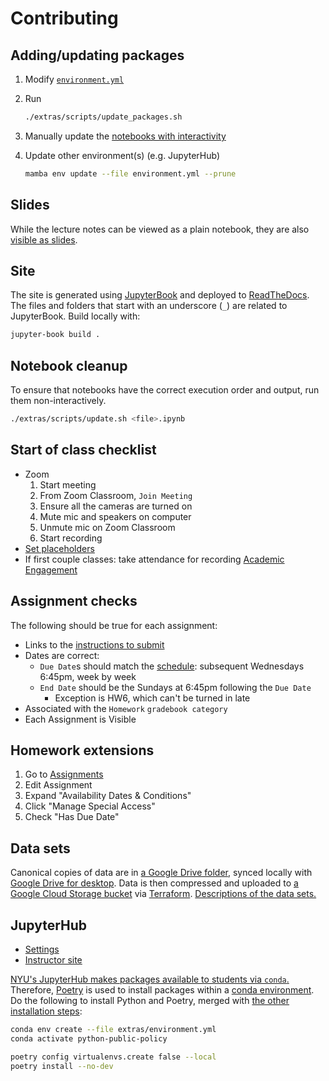 # Contributing

## Adding/updating packages

1. Modify [`environment.yml`](../extras/environment.yml)
1. Run

   ```sh
   ./extras/scripts/update_packages.sh
   ```

1. Manually update the [notebooks with interactivity](../extras/scripts/interactive_check.sh)
1. Update other environment(s) (e.g. JupyterHub)

   ```sh
   mamba env update --file environment.yml --prune
   ```

## Slides

While the lecture notes can be viewed as a plain notebook, they are also [visible as slides](https://rise.readthedocs.io/en/stable/usage.html#running-a-slideshow).

## Site

The site is generated using [JupyterBook](https://jupyterbook.org/) and deployed to [ReadTheDocs](https://readthedocs.org/). The files and folders that start with an underscore (`_`) are related to JupyterBook. Build locally with:

```sh
jupyter-book build .
```

## Notebook cleanup

To ensure that notebooks have the correct execution order and output, run them non-interactively.

```sh
./extras/scripts/update.sh <file>.ipynb
```

## Start of class checklist

- Zoom
  1. Start meeting
  1. From Zoom Classroom, `Join Meeting`
  1. Ensure all the cameras are turned on
  1. Mute mic and speakers on computer
  1. Unmute mic on Zoom Classroom
  1. Start recording
- [Set placeholders](https://settings-fall.rcnyu.org/)
- If first couple classes: take attendance for recording [Academic Engagement](https://www.nyu.edu/students/student-information-and-resources/registration-records-and-graduation/albert-help/training/faculty/academic-engagement.html)

## Assignment checks

The following should be true for each assignment:

- Links to the [instructions to submit](../README.md#turning-in-assignments)
- Dates are correct:
  - `Due Date`s should match the [schedule](../syllabus.md#schedule): subsequent Wednesdays 6:45pm, week by week
  - `End Date` should be the Sundays at 6:45pm following the `Due Date`
    - Exception is HW6, which can't be turned in late
- Associated with the `Homework` `gradebook category`
- Each Assignment is Visible

## Homework extensions

1. Go to [Assignments](https://brightspace.nyu.edu/d2l/lms/dropbox/admin/folders_manage.d2l?ou=156784)
1. Edit Assignment
1. Expand "Availability Dates & Conditions"
1. Click "Manage Special Access"
1. Check "Has Due Date"

## Data sets

Canonical copies of data are in [a Google Drive folder](https://drive.google.com/drive/folders/1oCKV6NfvGO007aynTmSSbr1kzqXi4dHV), synced locally with [Google Drive for desktop](https://support.google.com/a/users/answer/9965580). Data is then compressed and uploaded to [a Google Cloud Storage bucket](https://console.cloud.google.com/storage/browser/python-public-policy/data) via [Terraform](../extras/terraform/). [Descriptions of the data sets.](../extras/terraform/data.tf)

## JupyterHub

- [Settings](https://settings-fall.rcnyu.org/)
- [Instructor site](https://padmgp-4506001-fall-instructor.rcnyu.org/)

[NYU's JupyterHub makes packages available to students via `conda`.](https://sites.google.com/nyu.edu/nyu-hpc/training-support/resources-for-classes/jupyterhub?pli=1) Therefore, [Poetry](https://python-poetry.org/) is used to install packages within a [conda environment](https://docs.conda.io/projects/conda/en/latest/user-guide/tasks/manage-environments.html#creating-an-environment-from-an-environment-yml-file). Do the following to install Python and Poetry, merged with [the other installation steps](../README.md#running-the-notebooks-locally):

```sh
conda env create --file extras/environment.yml
conda activate python-public-policy

poetry config virtualenvs.create false --local
poetry install --no-dev
```
